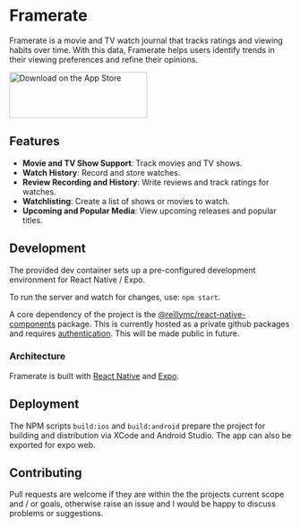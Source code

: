 # Framerate

Framerate is a movie and TV watch journal that tracks ratings and viewing habits over time. With this data, Framerate helps users identify trends in their viewing preferences and refine their opinions.

<a href="https://apps.apple.com/au/app/framerate/id6741703626?itscg=30200&itsct=apps_box_badge&mttnsubad=6741703626" style="display: inline-block;">
<img src="https://toolbox.marketingtools.apple.com/api/v2/badges/download-on-the-app-store/black/en-us?releaseDate=1739664000" alt="Download on the App Store" style="width: 246px; height: 82px; vertical-align: middle; object-fit: contain;" />
</a>

## Features

-   **Movie and TV Show Support**: Track movies and TV shows.
-   **Watch History**: Record and store watches.
-   **Review Recording and History**: Write reviews and track ratings for watches.
-   **Watchlisting**: Create a list of shows or movies to watch.
-   **Upcoming and Popular Media**: View upcoming releases and popular titles.

## Development

The provided dev container sets up a pre-configured development environment for React Native / Expo.

To run the server and watch for changes, use: `npm start`.

A core dependency of the project is the [@reillymc/react-native-components](https://github.com/reillymc/ReactNativeComponents/pkgs/npm/react-native-components) package.
This is currently hosted as a private github packages and requires [authentication](https://docs.github.com/en/packages/working-with-a-github-packages-registry/working-with-the-npm-registry#authenticating-to-github-packages). This will be made public in future.

### Architecture

Framerate is built with [React Native](https://reactnative.dev/) and [Expo](https://expo.dev/).

## Deployment

The NPM scripts `build:ios` and `build:android` prepare the project for building and distribution via XCode and Android Studio. The app can also be exported for expo web.

## Contributing

Pull requests are welcome if they are within the the projects current scope and / or goals, otherwise raise an issue and I would be happy to discuss problems or suggestions.
